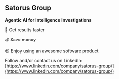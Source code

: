 ## Satorus Group

**Agentic AI for Intelligence Investigations**

🚀 Get results faster

💰 Save money

😍 Enjoy using an awesome software product

Follow and/or contact us on LinkedIn: [https://www.linkedin.com/company/satorus-group/](https://www.linkedin.com/company/satorus-group/)
